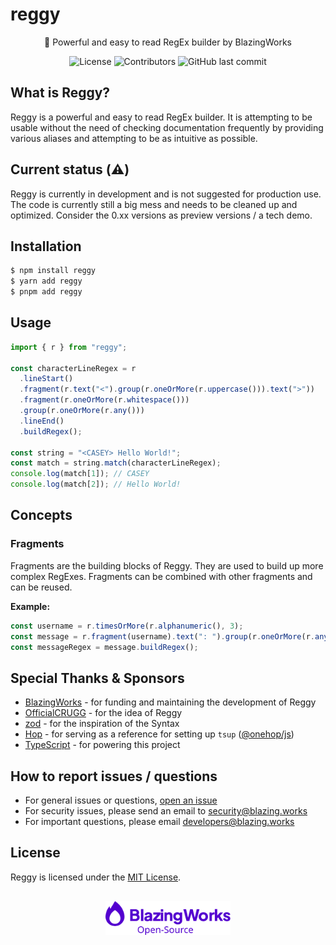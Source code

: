 # reggy

<div align="center">
📕 Powerful and easy to read RegEx builder by BlazingWorks

![License](https://img.shields.io/github/license/blazingworks/reggy?color=%235300cf&labelColor=%230a0014&style=for-the-badge)
![Contributors](https://img.shields.io/github/contributors/blazingworks/reggy?color=%235300cf&labelColor=%230a0014&style=for-the-badge)
![GitHub last commit](https://img.shields.io/github/last-commit/blazingworks/reggy?color=%235300cf&labelColor=%230a0014&style=for-the-badge)

</div>

## What is Reggy?

Reggy is a powerful and easy to read RegEx builder. It is attempting to be usable without the need of checking documentation frequently by providing various aliases and attempting to be as intuitive as possible.

## Current status (⚠️)

Reggy is currently in development and is not suggested for production use. The code is currently still a big mess and needs to be cleaned up and optimized. Consider the 0.xx versions as preview versions / a tech demo.

## Installation

```sh
$ npm install reggy
$ yarn add reggy
$ pnpm add reggy
```

## Usage

```js
import { r } from "reggy";

const characterLineRegex = r
  .lineStart()
  .fragment(r.text("<").group(r.oneOrMore(r.uppercase())).text(">"))
  .fragment(r.oneOrMore(r.whitespace()))
  .group(r.oneOrMore(r.any()))
  .lineEnd()
  .buildRegex();

const string = "<CASEY> Hello World!";
const match = string.match(characterLineRegex);
console.log(match[1]); // CASEY
console.log(match[2]); // Hello World!
```

## Concepts

### Fragments

Fragments are the building blocks of Reggy. They are used to build up more complex RegExes. Fragments can be combined with other fragments and can be reused.

**Example:**

```js
const username = r.timesOrMore(r.alphanumeric(), 3);
const message = r.fragment(username).text(": ").group(r.oneOrMore(r.any()));
const messageRegex = message.buildRegex();
```

## Special Thanks & Sponsors

- [BlazingWorks](https://blazing.works/) - for funding and maintaining the development of Reggy
- [OfficialCRUGG](https://github.com/OfficialCRUGG) - for the idea of Reggy
- [zod](https://zod.dev/) - for the inspiration of the Syntax
- [Hop](https://hop.io) - for serving as a reference for setting up `tsup` ([@onehop/js](https://github.com/hopinc/js))
- [TypeScript](https://www.typescriptlang.org/) - for powering this project

## How to report issues / questions

- For general issues or questions, [open an issue](https://github.com/blazingworks/logger/issues/new)
- For security issues, please send an email to [security@blazing.works](mailto:security@blazing.works)
- For important questions, please email [developers@blazing.works](mailto:developers@blazing.works)

## License

Reggy is licensed under the [MIT License](/LICENSE).

<div align="center" style="margin-top: 30px">
<a href="https://blazing.works"><img src=".github/blazingworks_opensource.svg" alt="BlazingWorks Open-Sourcd" width="200px"></a>
</div>
